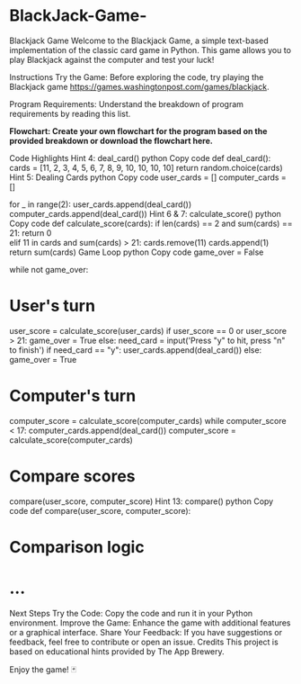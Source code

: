 # BlackJack-Game-
Blackjack Game
Welcome to the Blackjack Game, a simple text-based implementation of the classic card game in Python. This game allows you to play Blackjack against the computer and test your luck!

Instructions
Try the Game: Before exploring the code, try playing the Blackjack game https://games.washingtonpost.com/games/blackjack.

Program Requirements: Understand the breakdown of program requirements by reading this list.

**Flowchart: Create your own flowchart for the program based on the provided breakdown or download the flowchart here.**

Code Highlights
Hint 4: deal_card()
python
Copy code
def deal_card():
  cards = [11, 2, 3, 4, 5, 6, 7, 8, 9, 10, 10, 10, 10]
  return random.choice(cards)
Hint 5: Dealing Cards
python
Copy code
user_cards = []
computer_cards = []

for _ in range(2):
  user_cards.append(deal_card())
  computer_cards.append(deal_card())
Hint 6 & 7: calculate_score()
python
Copy code
def calculate_score(cards):
  if len(cards) == 2 and sum(cards) == 21:
    return 0  
  elif 11 in cards and sum(cards) > 21:
    cards.remove(11)
    cards.append(1)
  return sum(cards)
Game Loop
python
Copy code
game_over = False 

while not game_over:
  # User's turn
  user_score = calculate_score(user_cards)
  if user_score == 0 or user_score > 21:
    game_over = True 
  else:
    need_card = input('Press "y" to hit, press "n" to finish')
    if need_card == "y":
      user_cards.append(deal_card())
    else:
      game_over = True

  # Computer's turn
  computer_score = calculate_score(computer_cards)
  while computer_score < 17:
    computer_cards.append(deal_card())
    computer_score = calculate_score(computer_cards)

# Compare scores
compare(user_score, computer_score)
Hint 13: compare()
python
Copy code
def compare(user_score, computer_score):
  # Comparison logic
  # ...
Next Steps
Try the Code: Copy the code and run it in your Python environment.
Improve the Game: Enhance the game with additional features or a graphical interface.
Share Your Feedback: If you have suggestions or feedback, feel free to contribute or open an issue.
Credits
This project is based on educational hints provided by The App Brewery.

Enjoy the game! 🃏
